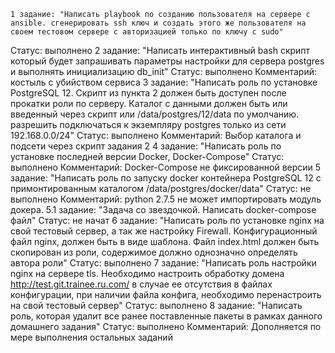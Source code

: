     1 задание: "Написать playbook по созданию пользователя на сервере с ansible. сгенерировать ssh ключ и создать этого же пользователя на своем тестовом сервере с авторизацией только по ключу с sudo"
Статус: выполнено
    2 задание: "Написать интерактивный bash скрипт который будет запрашивать параметры настройки для сервера postgres и выполнять инициализацию db_init"
Статус: выполнено
Комментарий: костыль с убийством сервиса
    3 задание: "Написать роль по установке PostgreSQL 12. Скрипт из пункта 2 должен быть доступен после прокатки роли по серверу. Каталог с данными должен быть или введенный через скрипт или /data/postgres/12/data по умолчанию. разрешить подключаться к экземпляру postgres только из сети 192.168.0.0/24"
Статус: выполнено
Комментарий: Выбор каталога и подсети через скрипт задания 2
    4 задание: "Написать роль по установке последней версии Docker, Docker-Compose"
Статус: выполнено
Комментарий: Docker-Compose не фиксированной версии
    5 задание: "Написать роль по запуску docker контейнера PostgreSQL 12 с примонтированным каталогом /data/postgres/docker/data"
Статус: не выполнено
Комментарий: python 2.7.5 не может импортировать модуль докера. 
    5.1 задание: "Задача со звездочкой. Написать docker-compose файл"
Статус: не начат
    6 задание: "Написать роль по установке nginx на свой тестовый сервер, а так же настройку Firewall. Конфигурационный файл nginx, должен быть в виде шаблона. Файл index.html должен быть скопирован из роли, содержимое должно однозначно определять автора роли"
Статус: выполнено
    7 задание: "Написать роль настройки nginx на сервере tls. Необходимо настроить обработку домена http://test.git.trainee.ru.com/ в случае ее отсутствия в файлах конфигурации, при наличии файла конфига, необходимо перенастроить на свой тестовый сервер"
Статус: выполнено
    8 задание: "Написать роль, которая удалит все ранее поставленные пакеты в рамках данного домашнего задания"
Статус: выполнено
Комментарий: Дополняется по мере выполнения остальных заданий
